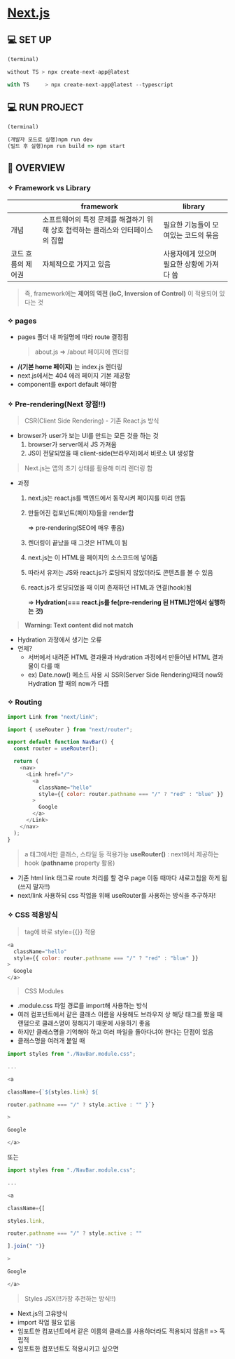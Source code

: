 # [Next.js](https://nomadcoders.co/nextjs-fundamentals/lobby)

## 💻 SET UP

```javascript
(terminal)

without TS > npx create-next-app@latest

with TS     > npx create-next-app@latest --typescript
```

## 💻 RUN PROJECT

```javascript
(terminal)

(개발자 모드로 실행)npm run dev
(빌드 후 실행)npm run build => npm start
```

## 👀 OVERVIEW

### ✧ Framework vs Library

|                    | framework                                                                       | library                                   |
| ------------------ | ------------------------------------------------------------------------------- | ----------------------------------------- |
| 개념               | 소프트웨어의 특정 문제를 해결하기 위해 상호 협력하는 클래스와 인터페이스의 집합 | 필요한 기능들이 모여있는 코드의 묶음      |
| 코드 흐름의 제어권 | 자체적으로 가지고 있음                                                          | 사용자에게 있으며 필요한 상황에 가져다 씀 |

> 즉, framework에는 **제어의 역전 (IoC, Inversion of Control)** 이 적용되어 있다는 것

### ✧ pages

- pages 폴더 내 파일명에 따라 route 결정됨
  > about.js => /about 페이지에 렌더링
- **/(기본 home 페이지)** 는 index.js 렌더링
- next.js에서는 404 에러 페이지 기본 제공함
- component를 export default 해야함

### ✧ Pre-rendering(Next 장점!!)

> CSR(Client Side Rendering) - 기존 React.js 방식

- browser가 user가 보는 UI를 만드는 모든 것을 하는 것
  1. browser가 server에서 JS 가져옴
  2. JS이 전달되었을 때 client-side(브라우저)에서 비로소 UI 생성함

> Next.js는 앱의 초기 상태를 활용해 미리 렌더링 함

- 과정

  1. next.js는 react.js를 백엔드에서 동작시켜 페이지를 미리 만듬
  2. 만들어진 컴포넌트(페이지)들을 render함

     ⇒ pre-rendering(SEO에 매우 좋음)

  3. 렌더링이 끝났을 때 그것은 HTML이 됨
  4. next.js는 이 HTML을 페이지의 소스코드에 넣어줌
  5. 따라서 유저는 JS와 react.js가 로딩되지 않았더라도 콘텐츠를 볼 수 있음
  6. react.js가 로딩되었을 때 이미 존재하던 HTML과 연결(hook)됨

     ⇒ **Hydration(=== react.js를 fe(pre-rendering 된 HTML)안에서 실행하는 것)**

> **Warning: Text content did not match**

- Hydration 과정에서 생기는 오류
- 언제?
  - 서버에서 내려준 HTML 결과물과 Hydration 과정에서 만들어낸 HTML 결과물이 다를 때
  - ex) Date.now() 메소드 사용 시 SSR(Server Side Rendering)때의 now와 Hydration 할 때의 now가 다름

### ✧ Routing

```javascript
import Link from "next/link";

import { useRouter } from "next/router";

export default function NavBar() {
  const router = useRouter();

  return (
    <nav>
      <Link href="/">
        <a
          className="hello"
          style={{ color: router.pathname === "/" ? "red" : "blue" }}
        >
          Google
        </a>
      </Link>
    </nav>
  );
}
```

> a 태그에서만 클래스, 스타일 등 적용가능 **useRouter()** : next에서 제공하는 hook (**pathname** property 활용)

- 기존 html link 태그로 route 처리를 할 경우 page 이동 때마다 새로고침을 하게 됨(쓰지 말자!!)
- next/link 사용하되 css 작업을 위해 useRouter를 사용하는 방식을 추구하자!

### ✧ CSS 적용방식

> tag에 바로 style={{}} 적용

```javascript
<a
  className="hello"
  style={{ color: router.pathname === "/" ? "red" : "blue" }}
>
  Google
</a>
```

> CSS Modules

- .module.css 파일 경로를 import해 사용하는 방식
- 여러 컴포넌트에서 같은 클래스 이름을 사용해도 브라우저 상 해당 태그를 봤을 때 랜덤으로 클래스명이 정해지기 때문에 사용하기 좋음
- 하지만 클래스명을 기억해야 하고 여러 파일을 돌아다녀야 한다는 단점이 있음
- 클래스명을 여러개 붙일 때

```javascript
import styles from "./NavBar.module.css";

...

<a

className={`${styles.link} ${

router.pathname === "/" ? style.active : "" }`}

>

Google

</a>
```

또는

```javascript
import styles from "./NavBar.module.css";

...

<a

className={[

styles.link,

router.pathname === "/" ? style.active : ""

].join(" ")}

>

Google

</a>
```

> Styles JSX(!!가장 추천하는 방식!!)

- Next.js의 고유방식
- import 작업 필요 없음
- 임포트한 컴포넌트에서 같은 이름의 클래스를 사용하더라도 적용되지 않음!! => 독립적
- 임포트한 컴포넌트도 적용시키고 싶으면 <style jsx global> 사용하면 됨
  ⇒ but, 같은 컴포넌트 이더라도 페이지(url)이 변경되면 적용되지 않음

```javascript
//Hello.js

import Link from "next/link";

import { useRouter } from "next/router";

export default function NavBar() {

const router = useRouter();

return (

<nav>

<Link href="/">

<a

className="hello"

>

Google

</a>

</Link>

<style jsx>{`

.hello{

color: red;

}

`}</style>

</nav>

);

}

//index.js

import Hello from "Hello.js";

export default function Welcome() {

return (

<div>

	<h1 className="hello">Welcome!</h1>

	<Hello />

</div>

);

}
```

- hello.js 의 a 태그는 스타일이 적용되지만 index.js의 h1에는 스타일 적용 안됨

- 컴포넌트 내부로 범위가 한정되기 때문

| Next.js       | Vue.js           |
| ------------- | ---------------- |
| < style jsx > | < style scoped > |

### ✧ Custom App

> Global Styles (CSS 전역으로 적용 시)

- < style jsx global > 형식
- But, 전역 적용을 위해서는 \_app.js 활용 권장
-

> Next.js의 렌더링 순서

1. \_app.js (내부에 App 컴포넌트 호출함)

2. index.js

3. others...

> \_app.js(next app의 blueprint!)

- 서버로 요청이 들어왔을 때 가장 먼저 실행되는 컴포넌트
- 주 사용 목적?
  모든 컴포넌트에 공통으로 적용할 속성 관리

  ```javascript
  import NavBar from "../components/NavBar";

  import "../styles/globals.css";

  export default function MyApp({ Component, pageProps }) {
    return (
      <>
        <NavBar />

        <Component {...pageProps} />
      </>
    );
  }
  ```

  - Component를 Props 형태로 내려받는 형식

  1. Component prop - 렌더링 하길 원하는 페이지

  - 위 코드에서는 globals.css와 NavBar 컴포넌트 공통 적용

  - **즉, 페이지들이 변화해도 layout이 유지됨**

  - 서버에 요청한 페이지가 Component의 속성값

  - ex) http://localhost:3000/hello -> Component : hello

## ⭐️ ADDITIONAL CONCEPTS

### ✧ Patterns

> html > head > title 변경 시

```javascript
import Head from "next/head";

export default function Home() {
  return (
    <div>
      <Head>
        <title>Home | Next.js</title>
      </Head>
    </div>
  );
}
```

또는

```javascript
//title.js

import Head from "next/head";

export default function Title({ title }){

return(

<Head>

<title>{title} | Next.js</title>

</Head>

);

}

//home.js

import Title from "../components/title";

export default function Home(){

return(

<Title title="Home"></Title>

)

}

//about.js

import Title from "../components/title";

export default function About(){

return(

<Title title="About"></Title>

)

}
```

=> page 별로 props를 내려 head title을 다르게 설정

### ✧ Component Lifecycle

(용어)

**Mounting**: 컴포넌트가 화면에 나타남

**Updating**: 컴포넌트가 업데이트됨

**Unmounting**: 컴포넌트가 화면에서 사라짐

### ✧ Redirect and Rewrite

> Redirect

source url로 갔을 때 destination url로 자동 연결

> Rewrite

유저를 redirect 시키긴 하지만 url이 변하진 않음(destination url 상태이지만 url은 계속 source url)

> example code

```javascript
//next.config.js
const API_KEY = process.env.API_KEY;
module.exports = {
  reactStrictMode: true,
  async redirects() {
    return [
      {
        source: "/old-blog/:path*",
        destination: "/new-sexy-blog/:path*",
        permanent: false,
      },
    ];
  },
  async rewrites() {
    return [
      {
        source: "/api/movies",
        destination: `https://api.themoviedb.org/3/movie/popular?api_key=${API_KEY}`,
      },
      {
        source: "/api/movies/:id",
        destination: `https://api.themoviedb.org/3/movie/:id?api_key=${API_KEY}`,
      },
    ];
  },
};
```

### ✧ .env

> 주로 API key를 숨기기 위해 사용

```javascript
// .env
API_KEY = abcde...

//index.js 등
const API_KEY = process.env.API_KEY;

//.gitignore(추가해줘야 깃 푸쉬안됨)
.env
```

### ✧ Server Side Rendering

어떤 사이트의 경우 미리 HTML을 렌더링 하고 이후에 데이터가 오는 방식(Next.js의 Pre-rendering)이 아닌 data fetching을 모두 마친 후에 유저에게 컴포넌트를 보여주고 싶을 수 있다.(SSR)

> 이러한 경우를 위해 next.js에서는 getServerSideProps()를 제공한다.

```javascript
//SSR의 결과(getServerSideProps()의 결과)를 props로 전달받음(=> Hydration)
export default function Home({ results }){
...
}

//여기서 무엇을 return하던지, props로써 page에게 전달함
//async await 필수 아님
export async function getServerSideProps(){
	const { results } = await (await fetch(`/api/movies`)).json();
	return {
		props: {
			results,
		},
	};
}
```

> getServerSideProps()

1. 이 코드는 백엔드(Server)에서 돌아가기 때문에 이 함수 내에서 api key를 사용하면 .env 파일 필요없이 api key를 숨길 수 있다

> 즉, 선택이 가능하다!!

API가 돌아오기 전까지 화면에 아무것도 보이지 않도록(SSR)할 것인지,

loading화면을 보여준 후 데이터를 받는 것이 좋은가(pre-rendering)

> SSR의 단점

- fetching data가 바뀌면 매번 새로운 페이지를 요청하게 됨(즉, 자주 데이터의 변환을 페이지에 반영해야 하는 경우 사용하는 것이 좋다.)
- Static Generation이 매 빌드시에 pre-rendering 하는 방식인 반면, SSR은 매 request마다 HTML이 server-side로 새로 생성되는 방식!

### ✧ Static Generation vs Server Side Rendering

> Static Generation

1. HTML이 build time에 생성이 되고, 매 요청시마다 재사용됨
2. Static Generation을 사용하려면 페이지 컴포넌트를 export하거나, getStaticProps를(+ 필요하다면 getStaticPaths 까지) export!
3. 유저의 요청이 있기 전에 사전 렌더링이 될 수 있는 페이지들에 적절한 방식
4. 추가적으로 데이터를 가져오기 위해 Client Side Rendering을 사용할 수도 있음

> Server Side Rendering

1. HTML이 매 요청시마다 생성됨
2. 서버사이드 렌더링을 사용하는 페이지를 만들기 위해서는, getServerSideProps를 export해야 함
3. SSR의 퍼포먼스가 Static Generation보다 안 좋기 때문에, 진짜 꼭 필요한 경우에만 사용

### ✧ Dynamic Routes

> [id].js 페이지의 경우 router에 id라는 이름으로 query를 가지고 해당 페이지를 뿌림

> 상위 페이지에서 상세 페이지로 들어갈 경우 주로 쓰이는데, router query로 데이터를 전달하는 방식

> 때문에, 상위페이지를 거치지 않고 다른 페이지에서 상세 페이지로 바로 들어갈 경우에는 데이터를 로드하지 못함 ⇒ 그래서 redux로 데이터를 관리하는 걸까,,?

> [...params].js 와 같이 router에 params라는 이름으로 query를 배열로 만들 수 있음

```javascript
// pages/index.js
router.push(`/movies/${title}/${id}`);

// pages/movies/[...params].js
// 2.return 값 props로 받음
export default function Detail({ params }){
	const [title, id] = params || [];
	...
}

//1. SSR로 router query(params) 받아서
export function getServerSideProps({ params: { params } }) {
  return {
    props: {
      params,
    },
  };
}
```

### ✧ useRouter vs Link

> useRouter

```javascript
import { useRouter } from 'next/router'

...

//export default 내
const router = useRouter();

...

router.push(
	{
		pathname: `/url`,
		query: {
			key: value,
		},
	},
	`/url`
);
```

> Link

```javascript
import Link from 'next/link';

...

<Link
	href={{
		pathname: `/url`,
		query: {
			key: value,
		},
	}}
	as={`/url`}
>
	<a>{sth}</a>
</Link>
```
